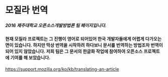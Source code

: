 # 모질라 번역

##### 2016 제주대학교 오픈소스개발방법론 팀 페이지입니다.

#### 현재 모질라 프로젝트는 그 진행이 영어로 되어있어 한국 개발자들에게 어렵게 다가오는 면이 있습니다. 하지만 막상 번역을 시작하려 하다보니 문서를 번역하는 방법조차 번역이 되어 있지 않았습니다. 저희 팀은 그 문서의 한글화 작업에 참여하여 오픈소스 프로젝트에 기여를 해 보았습니다.

https://support.mozilla.org/ko/kb/translating-an-article
